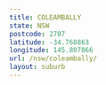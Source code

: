 ```yaml
---
title: COLEAMBALLY
state: NSW
postcode: 2707
latitude: -34.768863
longitude: 145.807866
url: /nsw/coleambally/
layout: suburb
---
```

